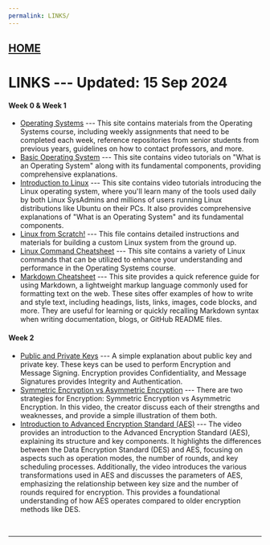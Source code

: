```yaml
---
permalink: LINKS/
---
```


## [HOME](../)

# **LINKS** --- Updated: 15 Sep 2024

#### Week 0 & Week 1

* [Operating Systems](https://os.vlsm.org/)
  --- This site contains materials from the Operating Systems course, including weekly assignments that need to be completed each week, reference repositories from senior students from previous years, guidelines on how to contact professors, and more.
* [Basic Operating System](https://www.youtube.com/watch?v=VjPgYcQqqN0&t=113s)
  --- This site contains video tutorials on "What is an Operating System" along with its fundamental components, providing comprehensive explanations.
* [Introduction to Linux](https://youtu.be/sWbUDq4S6Y8?si=3Ft90sXH5h6t9mL0)
  --- This site contains video tutorials introducing the Linux operating system, where you'll learn many of the tools used daily by both Linux SysAdmins and millions of users running Linux distributions like Ubuntu on their PCs. It also provides comprehensive explanations of "What is an Operating System" and its fundamental components.
* [Linux from Scratch!](https://www.linuxfromscratch.org/lfs/downloads/12.0/LFS-BOOK-12.0.pdf)
  --- This file contains detailed instructions and materials for building a custom Linux system from the ground up.
* [Linux Command Cheatsheet](https://www.geeksforgeeks.org/linux-commands-cheat-sheet/)
  --- This site contains a variety of Linux commands that can be utilized to enhance your understanding and performance in the Operating Systems course.
* [Markdown Cheatsheet](https://github.com/adam-p/markdown-here/wiki/Markdown-Cheatsheet)
  --- This site provides a quick reference guide for using Markdown, a lightweight markup language commonly used for formatting text on the web. These sites offer examples of how to write and style text, including headings, lists, links, images, code blocks, and more. They are useful for learning or quickly recalling Markdown syntax when writing documentation, blogs, or GitHub README files.


#### Week 2

* [Public and Private Keys](https://youtu.be/_zyKvPvh808?si=dRcLckgnnXT3QB0R)
  --- A simple explanation about public key and private key. These keys can be used to perform Encryption and Message Signing. Encryption provides Confidentiality, and Message Signatures provides Integrity and Authentication.
* [Symmetric Encryption vs Asymmetric Encryption](https://youtu.be/o_g-M7UBqI8?si=76Y3t4--6PR6etjz)
  --- There are two strategies for Encryption: Symmetric Encryption vs Asymmetric Encryption. In this video, the creator discuss each of their strengths and weaknesses, and provide a simple illustration of them both.
* [Introduction to Advanced Encryption Standard (AES)](https://youtu.be/3MPkc-PFSRI?si=381C14HmI1D9k9BU)
  --- The video provides an introduction to the Advanced Encryption Standard (AES), explaining its structure and key components. It highlights the differences between the Data Encryption Standard (DES) and AES, focusing on aspects such as operation modes, the number of rounds, and key scheduling processes. Additionally, the video introduces the various transformations used in AES and discusses the parameters of AES, emphasizing the relationship between key size and the number of rounds required for encryption. This provides a foundational understanding of how AES operates compared to older encryption methods like DES.
<br>
<hr>
